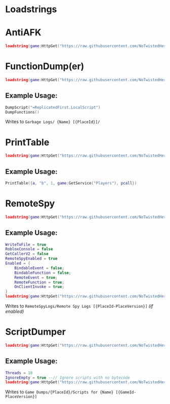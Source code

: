 # <b>Loadstrings</b>

# AntiAFK
```lua
loadstring(game:HttpGet("https://raw.githubusercontent.com/NoTwistedHere/Roblox/main/AntiAFK.lua"))()
```

# FunctionDump(er)
```lua
loadstring(game:HttpGet("https://raw.githubusercontent.com/NoTwistedHere/Roblox/main/FunctionDump.lua"))() --// Place the loadstring in your autoexec if you wish
```
## <b>Example Usage:</b>
```lua
DumpScript("=ReplicatedFirst.LocalScript")
DumpFunctions()
```
Writes to `Garbage Logs/ {Name} [{PlaceId}]/`

# PrintTable
```lua
loadstring(game:HttpGet("https://raw.githubusercontent.com/NoTwistedHere/Roblox/main/PrintTable.luau"))() --// Place the loadstring in your autoexec if you wish
```
## <b>Example Usage:</b>
```lua
PrintTable({a, "b", 1, game:GetService("Players"), pcall})
```

# RemoteSpy
```lua
loadstring(game:HttpGet("https://raw.githubusercontent.com/NoTwistedHere/Roblox/main/RemoteSpy.lua"))() --// Place the loadstring in your autoexec if you wish to spy :InvokeClient()
```
## <b>Example Usage:</b>
```lua
WriteToFile = true
RobloxConsole = false
GetCallerV2 = false
RemoteSpyEnabled = true
Enabled = {
    BindableEvent = false;
    BindableFunction = false;
    RemoteEvent = true;
    RemoteFunction = true;
    OnClientInvoke = true;
}
loadstring(game:HttpGet("https://raw.githubusercontent.com/NoTwistedHere/Roblox/main/RemoteSpy.lua"))() --// Place the loadstring in your autoexec if you wish to spy :InvokeClient()
```
Writes to `RemoteSpyLogs/Remote Spy Logs [{PlaceId-PlaceVersion}]` *(if enabled)*

# ScriptDumper
```lua
loadstring(game:HttpGet("https://raw.githubusercontent.com/NoTwistedHere/Roblox/main/ScriptDumper.lua"))()
```
## <b>Example Usage:</b>
```lua
Threads = 10
IgnoreEmpty = true --// Ignore scripts with no bytecode
loadstring(game:HttpGet("https://raw.githubusercontent.com/NoTwistedHere/Roblox/main/ScriptDumper.lua"))() --// Place the loadstring in your autoexec if you wish to spy :InvokeClient()
```
Writes to `Game Dumps/{PlaceId}/Scripts for {Name} [{GameId-PlaceVersion}]`